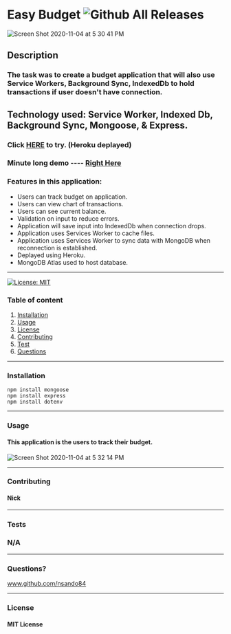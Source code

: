 # Easy Budget   ![Github All Releases](https://img.shields.io/github/contributors/nsando84/Easy-Budget)   

![Screen Shot 2020-11-04 at 5 30 41 PM](https://user-images.githubusercontent.com/67135603/98186572-e7b84000-1ec3-11eb-9465-914a46b26af7.png)









  ## **Description**

  

  ### The task was to create a budget application that will also use Service Workers, Background Sync, IndexedDb to hold transactions if user doesn't have connection.
  
  ## Technology used: Service Worker, Indexed Db, Background Sync, Mongoose, & Express. 

 ### Click  [HERE](https://easybudget9.herokuapp.com/)  to try. (Heroku deplayed) 
 
 ### Minute long demo ---- [Right Here](https://drive.google.com/file/d/1b4y7CeQteqY743mWuUE70EmCCkhwXVWx/view)
 
  ### Features in this application:
  
  - Users can track budget on application.
  - Users can view chart of transactions.
  - Users can see current balance.
  - Validation on input to reduce errors.
  - Application will save input into IndexedDb when connection drops.
  - Application uses Services Worker to cache files.
  - Application uses Services Worker to sync data with MongoDB when reconnection is established.
  - Deplayed using Heroku.
  - MongoDB Atlas used to host database.
  
---

[![License: MIT](https://img.shields.io/badge/License-MIT-yellow.svg)](https://opensource.org/licenses/MIT)

  ### Table of content
  1. [Installation](#installation)
  2. [Usage](#usage)
  3. [License](#license)
  4. [Contributing](#contributing)
  5. [Test](#test)
  6. [Questions](#questions)

---

### **Installation**

    npm install mongoose
    npm install express
    npm install dotenv

---

### **Usage**

#### This application is the users to track their budget. 

![Screen Shot 2020-11-04 at 5 32 14 PM](https://user-images.githubusercontent.com/67135603/98187049-e63b4780-1ec4-11eb-80fe-a22885546e87.png)





---

### **Contributing**

#### Nick

---

### **Tests**

### N/A

---

### **Questions?**

www.github.com/nsando84

---

### **License**

#### MIT License
